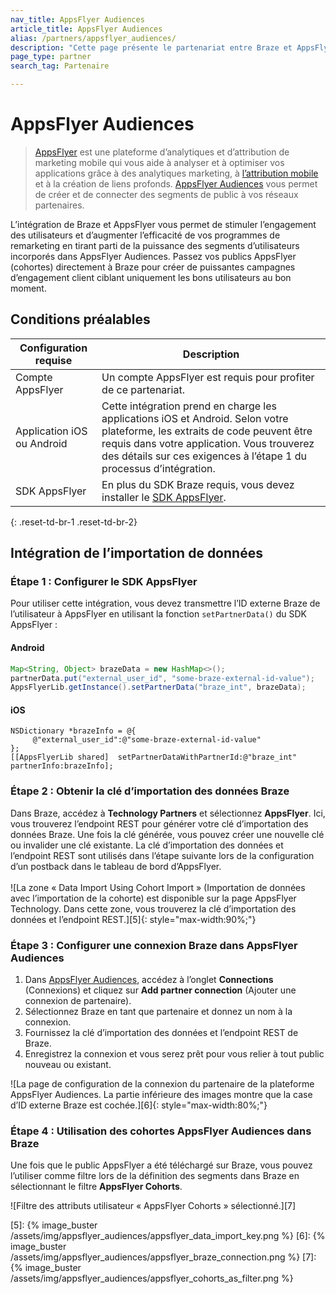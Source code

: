```yaml
---
nav_title: AppsFlyer Audiences
article_title: AppsFlyer Audiences
alias: /partners/appsflyer_audiences/
description: "Cette page présente le partenariat entre Braze et AppsFlyer Audiences, une fonctionnalité de la plateforme AppsFlyer qui vous permet de créer et de connecter efficacement des segments de public aux réseaux partenaires."
page_type: partner
search_tag: Partenaire

---
```


# AppsFlyer Audiences

> [AppsFlyer][1] est une plateforme d’analytiques et d’attribution de marketing mobile qui vous aide à analyser et à optimiser vos applications grâce à des analytiques marketing, à [l’attribution mobile][3] et à la création de liens profonds. [AppsFlyer Audiences][2] vous permet de créer et de connecter des segments de public à vos réseaux partenaires.

L’intégration de Braze et AppsFlyer vous permet de stimuler l’engagement des utilisateurs et d’augmenter l’efficacité de vos programmes de remarketing en tirant parti de la puissance des segments d’utilisateurs incorporés dans AppsFlyer Audiences. Passez vos publics AppsFlyer (cohortes) directement à Braze pour créer de puissantes campagnes d’engagement client ciblant uniquement les bons utilisateurs au bon moment. 

## Conditions préalables

| Configuration requise | Description |
|---|---|
| Compte AppsFlyer | Un compte AppsFlyer est requis pour profiter de ce partenariat. |
| Application iOS ou Android | Cette intégration prend en charge les applications iOS et Android. Selon votre plateforme, les extraits de code peuvent être requis dans votre application. Vous trouverez des détails sur ces exigences à l’étape 1 du processus d’intégration. |
| SDK AppsFlyer | En plus du SDK Braze requis, vous devez installer le [SDK AppsFlyer](https://support.appsflyer.com/hc/en-us/categories/201114756-SDK-integration-). |
{: .reset-td-br-1 .reset-td-br-2}

## Intégration de l’importation de données

### Étape 1 : Configurer le SDK AppsFlyer

Pour utiliser cette intégration, vous devez transmettre l’ID externe Braze de l’utilisateur à AppsFlyer en utilisant la fonction `setPartnerData()` du SDK AppsFlyer :

#### Android 
```java
Map<String, Object> brazeData = new HashMap<>();
partnerData.put("external_user_id", "some-braze-external-id-value");
AppsFlyerLib.getInstance().setPartnerData("braze_int", brazeData);
```

#### iOS
```objc
NSDictionary *brazeInfo = @{
     @"external_user_id":@"some-braze-external-id-value"
};
[[AppsFlyerLib shared]  setPartnerDataWithPartnerId:@"braze_int" partnerInfo:brazeInfo];
```

### Étape 2 : Obtenir la clé d’importation des données Braze

Dans Braze, accédez à **Technology Partners** et sélectionnez **AppsFlyer**. Ici, vous trouverez l’endpoint REST pour générer votre clé d’importation des données Braze. Une fois la clé générée, vous pouvez créer une nouvelle clé ou invalider une clé existante. La clé d’importation des données et l’endpoint REST sont utilisés dans l’étape suivante lors de la configuration d’un postback dans le tableau de bord d’AppsFlyer.<br>
<br>
![La zone « Data Import Using Cohort Import » (Importation de données avec l’importation de la cohorte) est disponible sur la page AppsFlyer Technology. Dans cette zone, vous trouverez la clé d’importation des données et l’endpoint REST.][5]{: style="max-width:90%;"}

### Étape 3 : Configurer une connexion Braze dans AppsFlyer Audiences

1. Dans [AppsFlyer Audiences][4], accédez à l’onglet **Connections** (Connexions) et cliquez sur **Add partner connection** (Ajouter une connexion de partenaire).
2. Sélectionnez Braze en tant que partenaire et donnez un nom à la connexion.
3. Fournissez la clé d’importation des données et l’endpoint REST de Braze.
4. Enregistrez la connexion et vous serez prêt pour vous relier à tout public nouveau ou existant.

![La page de configuration de la connexion du partenaire de la plateforme AppsFlyer Audiences. La partie inférieure des images montre que la case d’ID externe Braze est cochée.][6]{: style="max-width:80%;"}

### Étape 4 : Utilisation des cohortes AppsFlyer Audiences dans Braze

Une fois que le public AppsFlyer a été téléchargé sur Braze, vous pouvez l’utiliser comme filtre lors de la définition des segments dans Braze en sélectionnant le filtre **AppsFlyer Cohorts**.

![Filtre des attributs utilisateur « AppsFlyer Cohorts » sélectionné.][7]

[1]: https://www.appsflyer.com/
[2]: https://www.appsflyer.com/product/audiences/
[3]: https://www.braze.com/docs/partners/message_orchestration/attribution/appsflyer/appsflyer/
[4]: https://support.appsflyer.com/hc/en-us/articles/115002689186-Audiences-guide#managing-connections
[5]: {% image_buster /assets/img/appsflyer_audiences/appsflyer_data_import_key.png %}
[6]: {% image_buster /assets/img/appsflyer_audiences/appsflyer_braze_connection.png %}
[7]: {% image_buster /assets/img/appsflyer_audiences/appsflyer_cohorts_as_filter.png %}